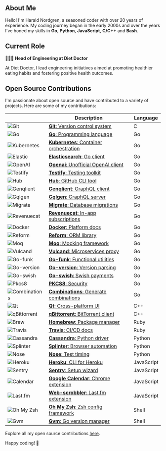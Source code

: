 ## About Me

Hello! I'm Harald Nordgren, a seasoned coder with over 20 years of experience. My coding journey began in the early 2000s and over the years I've honed my skills in **Go**, **Python**, **JavaScript**, **C/C++** and **Bash**.

## Current Role

👨🏼‍💻 **Head of Engineering at Diet Doctor**

At Diet Doctor, I lead engineering initiatives aimed at promoting healthier eating habits and fostering positive health outcomes.

## Open Source Contributions

I'm passionate about open source and have contributed to a variety of projects. Here are some of my contributions:

|  | Description | Language |
| --- | --- | --- |
| ![Git](https://img.shields.io/static/v1?label=&message=%20&color=f05032&logo=git&logoColor=white) | [**Git**: Version control system](https://git.kernel.org/pub/scm/git/git.git/log/?qt=author&q=HaraldNordgren&showmsg=1) | C |
| ![Go](https://img.shields.io/static/v1?label=&message=%20&color=00ADD8&logo=go&logoColor=white) | [**Go**: Programming language](https://go-review.googlesource.com/q/author:haraldnordgren@gmail.com+is:merged) | Go |
| ![Kubernetes](https://img.shields.io/static/v1?label=&message=%20&color=00ADD8&logo=kubernetes&logoColor=white) | [**Kubernetes**: Container orchestration](https://github.com/pulls?q=author:HaraldNordgren+is:merged+repo:kubernetes/kubernetes) | Go |
| ![Elastic](https://img.shields.io/static/v1?label=&message=%20&color=00ADD8&logo=elasticsearch&logoColor=white) | [**Elasticsearch**: Go client](https://github.com/pulls?q=author:HaraldNordgren+is:merged+repo:elastic/go-elasticsearch) | Go |
| ![OpenAI](https://img.shields.io/static/v1?label=&message=%20&color=00ADD8&logo=openai&logoColor=white) | [**Openai**: Unofficial OpenAI client](https://github.com/pulls?q=author:HaraldNordgren+is:merged+repo:sashabaranov/go-openai) | Go |
| ![Testify](https://img.shields.io/static/v1?label=&message=%20&color=00ADD8&logo=go&logoColor=white) | [**Testify**: Testing toolkit](https://github.com/pulls?q=author:HaraldNordgren+is:merged+repo:stretchr/testify) | Go |
| ![Hub](https://img.shields.io/static/v1?label=&message=%20&color=00ADD8&logo=github&logoColor=white) | [**Hub**: GitHub CLI tool](https://github.com/pulls?q=author:HaraldNordgren+is:merged+repo:mislav/hub) | Go |
| ![Genqlient](https://img.shields.io/static/v1?label=&message=%20&color=00ADD8&logo=graphql&logoColor=white) | [**Genqlient**: GraphQL client](https://github.com/pulls?q=author:HaraldNordgren+is:merged+repo:Khan/genqlient) | Go |
| ![Gqlgen](https://img.shields.io/static/v1?label=&message=%20&color=00ADD8&logo=graphql&logoColor=white) | [**Gqlgen**: GraphQL server](https://github.com/pulls?q=author:HaraldNordgren+is:merged+repo:99designs/gqlgen) | Go |
| ![Migrate](https://img.shields.io/static/v1?label=&message=%20&color=00ADD8&logo=go&logoColor=white) | [**Migrate**: Database migrations](https://github.com/pulls?q=author:HaraldNordgren+is:merged+repo:golang-migrate/migrate) | Go |
| ![Revenuecat](https://img.shields.io/static/v1?label=&message=%20&color=00ADD8&logo=go&logoColor=white) | [**Revenuecat**: In-app subscriptions](https://github.com/pulls?q=author:HaraldNordgren+is:merged+repo:mhemmings/revenuecat) | Go |
| ![Docker](https://img.shields.io/static/v1?label=&message=%20&color=00ADD8&logo=docker&logoColor=white) | [**Docker**: Platform docs](https://github.com/pulls?q=author:HaraldNordgren+is:merged+repo:docker/docs) | Go |
| ![Reform](https://img.shields.io/static/v1?label=&message=%20&color=00ADD8&logo=go&logoColor=white) | [**Reform**: ORM library](https://github.com/pulls?q=author:HaraldNordgren+is:merged+repo:go-reform/reform) | Go |
| ![Moq](https://img.shields.io/static/v1?label=&message=%20&color=00ADD8&logo=go&logoColor=white) | [**Moq**: Mocking framework](https://github.com/pulls?q=author:HaraldNordgren+is:merged+repo:matryer/moq) | Go |
| ![Vulcand](https://img.shields.io/static/v1?label=&message=%20&color=00ADD8&logo=go&logoColor=white) | [**Vulcand**: Microservices proxy](https://github.com/pulls?q=author:HaraldNordgren+is:merged+repo:vulcand/vulcand) | Go |
| ![Go-funk](https://img.shields.io/static/v1?label=&message=%20&color=00ADD8&logo=go&logoColor=white) | [**Go-funk**: Functional utilities](https://github.com/pulls?q=author:HaraldNordgren+is:merged+repo:thoas/go-funk) | Go |
| ![Go-version](https://img.shields.io/static/v1?label=&message=%20&color=00ADD8&logo=go&logoColor=white) | [**Go-version**: Version parsing](https://github.com/pulls?q=author:HaraldNordgren+is:merged+repo:mcuadros/go-version) | Go |
| ![Go-swish](https://img.shields.io/static/v1?label=&message=%20&color=00ADD8&logo=go&logoColor=white) | [**Go-swish**: Swish payments](https://github.com/pulls?q=author:HaraldNordgren+is:merged+repo:frozzare/go-swish) | Go |
| ![Pkcs8](https://img.shields.io/static/v1?label=&message=%20&color=00ADD8&logo=go&logoColor=white) | [**PKCS8**: Security](https://github.com/pulls?q=author:HaraldNordgren+is:merged+repo:youmark/pkcs8) | Go |
| ![Combinations](https://img.shields.io/static/v1?label=&message=%20&color=00ADD8&logo=go&logoColor=white) | [**Combinations**: Generate combinations](https://github.com/pulls?q=author:HaraldNordgren+is:merged+repo:mxschmitt/golang-combinations) | Go |
| ![Qt](https://img.shields.io/static/v1?label=&message=%20&color=f05032&logo=qt&logoColor=white) | [**Qt**: Cross-platform UI](https://code.qt.io/cgit/qt/qtbase.git/log/?qt=author&q=HaraldNordgren&showmsg=1) | C++ |
| ![qBittorrent](https://img.shields.io/static/v1?label=&message=%20&color=f05032&logo=qbittorrent&logoColor=white) | [**qBittorrent**: BitTorrent client](https://github.com/pulls?q=author:HaraldNordgren+is:merged+repo:qbittorrent/qBittorrent) | C++ |
| ![Brew](https://img.shields.io/static/v1?label=&message=%20&color=701516&logo=homebrew&logoColor=white) | [**Homebrew**: Package manager](https://github.com/pulls?q=author:HaraldNordgren+is:merged+repo:Homebrew/brew) | Ruby |
| ![Travis](https://img.shields.io/static/v1?label=&message=%20&color=701516&logo=travis&logoColor=white) | [**Travis**: CI/CD docs](https://github.com/pulls?q=author:HaraldNordgren+is:merged+repo:travis-ci/travis.rb) | Ruby |
| ![Cassandra](https://img.shields.io/static/v1?label=&message=%20&color=3776AB&logo=apache-cassandra&logoColor=white) | [**Cassandra**: Python driver](https://github.com/pulls?q=author:HaraldNordgren+is:merged+repo:datastax/python-driver) | Python |
| ![Splinter](https://img.shields.io/static/v1?label=&message=%20&color=3776AB&logo=python&logoColor=white) | [**Splinter**: Browser automation](https://github.com/pulls?q=author:HaraldNordgren+is:merged+repo:cobrateam/splinter) | Python |
| ![Nose](https://img.shields.io/static/v1?label=&message=%20&color=3776AB&logo=python&logoColor=white) | [**Nose**: Test timing](https://github.com/pulls?q=author:HaraldNordgren+is:merged+repo:mahmoudimus/nose-timer) | Python |
| ![Heroku](https://img.shields.io/static/v1?label=&message=%20&color=f7df1e&logo=heroku&logoColor=black) | [**Heroku**: CLI for Heroku](https://github.com/pulls?q=author:HaraldNordgren+is:merged+repo:heroku/heroku-apps) | JavaScript |
| ![Sentry](https://img.shields.io/static/v1?label=&message=%20&color=f7df1e&logo=sentry&logoColor=black) | [**Sentry**: Setup wizard](https://github.com/pulls?q=author:HaraldNordgren+is:merged+repo:getsentry/sentry-wizard) | JavaScript |
| ![Calendar](https://img.shields.io/static/v1?label=&message=%20&color=f7df1e&logo=googlecalendar&logoColor=black) | [**Google Calendar**: Chrome extension](https://github.com/pulls?q=author:HaraldNordgren+is:merged+repo:chimbori/google-calendar-crx) | JavaScript |
| ![Last.fm](https://img.shields.io/static/v1?label=&message=%20&color=f7df1e&logo=last.fm&logoColor=black) | [**Web-scrobbler**: Last.fm extension](https://github.com/pulls?q=author:HaraldNordgren+is:merged+repo:web-scrobbler/web-scrobbler) | JavaScript |
| ![Oh My Zsh](https://img.shields.io/static/v1?label=&message=%20&color=89e051&logo=zsh&logoColor=black) | [**Oh My Zsh**: Zsh config framework](https://github.com/pulls?q=author:HaraldNordgren+is:merged+repo:ohmyzsh/ohmyzsh) | Shell |
| ![Gvm](https://img.shields.io/static/v1?label=&message=%20&color=89e051&logo=gnu-bash&logoColor=black) | [**Gvm**: Go version manager](https://github.com/pulls?q=author:HaraldNordgren+is:merged+repo:moovweb/gvm) | Shell |

Explore all my open source contributions [here](https://github.com/pulls?q=author%3AHaraldNordgren+sort%3Acreated-asc+is%3Apublic+is%3Apr+is%3Amerged+-user%3Adatateknik-lth+-user%3AHaraldNordgren+NOT+%22Bump+Go+versions%22+NOT+%22Bump+Travis+versions%22+).

Happy coding! 🚀
